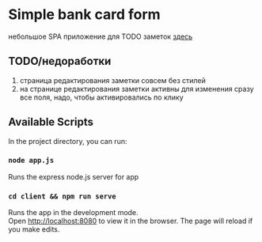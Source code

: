 # Simple bank card form

небольшое SPA приложение для TODO заметок [здесь](https://simple-todo-spa.herokuapp.com/)

## TODO/недоработки

1. страница редактирования заметки совсем без стилей
2. на странице редактирования заметки активны для изменения сразу все поля, надо, чтобы активировались по клику

## Available Scripts

In the project directory, you can run:

### `node app.js`

Runs the express node.js server for app

### `cd client && npm run serve`

Runs the app in the development mode.<br />
Open [http://localhost:8080](http://localhost:8080) to view it in the browser.
The page will reload if you make edits.